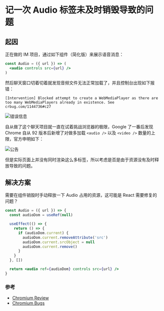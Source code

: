 # 记一次 Audio 标签未及时销毁导致的问题

## 起因
正在做的 IM 项目，通过如下组件（简化版）来展示语音消息：
```jsx
const Audio = ({ url }) => (
  <audio controls src={url} />
)
```
然后聊天窗口切着切着就发现音频文件无法正常加载了，并且控制台出现如下报错：
```
[Intervention] Blocked attempt to create a WebMediaPlayer as there are too many WebMediaPlayers already in existence. See crbug.com/1144736#c27
```
![错误信息](https://pic.imgdb.cn/item/61090eb15132923bf80b1389.jpg)

自从做了这个聊天项目就一直在试着挑战浏览器的极限，Google 了一番后发现 Chrome 自从 92 版本后新增了对做多加载 `<audio />` 以及 `<video />` 数量的上限，官方申明如下：

![公告](https://pic.imgdb.cn/item/610911f85132923bf812cfff.jpg)

但是实际页面上并没有同时渲染这么多标签，所以考虑是否是由于资源没有及时释放导致的问题。

## 解决方案
需要在组件销毁时手动释放一下 Audio 占用的资源，这可能是 React 需要修复的问题？
```jsx
const Audio = ({ url }) => {
  const audioDom = useRef(null)

  useEffect(() => {
    return () => {
      if (audioDom.current) {
        audioDom.current.removeAttribute('src')
        audioDom.current.srcObject = null
        audioDom.current.remove()
      }
    }
  }, [])

  return <audio ref={audioDom} controls src={url} />
}
```

### 参考
* [Chromium Review](https://chromium-review.googlesource.com/c/chromium/src/+/2816118)
* [Chromium Bugs](https://bugs.chromium.org/p/chromium/issues/detail?id=1232649)
